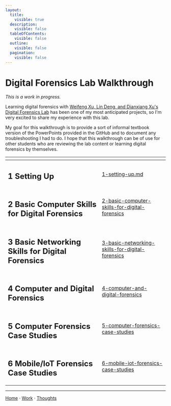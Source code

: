 ```yaml
---
layout:
  title:
    visible: true
  description:
    visible: false
  tableOfContents:
    visible: false
  outline:
    visible: false
  pagination:
    visible: false
---
```


# Digital Forensics Lab Walkthrough

*This is a work in progress.*

Learning digital forensics with [Weifeng Xu, Lin Deng, and Dianxiang Xu's Digital Forensics Lab](https://github.com/frankwxu/digital-forensics-lab) has been one of my most anticipated projects, so I'm very excited to share my experience with this lab.

My goal for this walkthrough is to provide a sort of informal textbook version of the PowerPoints provided in the GitHub and to document any troubleshooting I had to do. I hope that this walkthrough can be of use for other students who are reviewing the lab content or learning digital forensics by themselves.

<table data-view="cards"><thead><tr><th></th><th data-hidden data-card-target data-type="content-ref"></th></tr></thead><tbody><tr><td><h2>1 Setting Up</h2></td><td><a href="1-setting-up.md">1-setting-up.md</a></td></tr><tr><td><h2>2 Basic Computer Skills for Digital Forensics</h2></td><td><a href="2-basic-computer-skills-for-digital-forensics/">2-basic-computer-skills-for-digital-forensics</a></td></tr><tr><td><h2>3 Basic Networking Skills for Digital Forensics</h2></td><td><a href="3-basic-networking-skills-for-digital-forensics/">3-basic-networking-skills-for-digital-forensics</a></td></tr><tr><td><h2>4 Computer and Digital Forensics</h2></td><td><a href="4-computer-and-digital-forensics/">4-computer-and-digital-forensics</a></td></tr><tr><td><h2>5 Computer Forensics Case Studies</h2></td><td><a href="5-computer-forensics-case-studies/">5-computer-forensics-case-studies</a></td></tr><tr><td><h2>6 Mobile/IoT Forensics Case Studies</h2></td><td><a href="6-mobile-iot-forensics-case-studies/">6-mobile-iot-forensics-case-studies</a></td></tr></tbody></table>

***

[Home](https://app.gitbook.com/o/0kO27okC5uVB9ALX3rho/s/036xtfEIzcEdGegONXWM/) ⋅ [Work](https://app.gitbook.com/o/0kO27okC5uVB9ALX3rho/s/WaFS755Q4sf02CxLcghQ/) ⋅ [Thoughts](https://app.gitbook.com/o/0kO27okC5uVB9ALX3rho/s/s4QQPMntQ25hmJToKSOu/)
